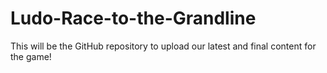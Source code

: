 # Ludo-Race-to-the-Grandline
 This will be the GitHub repository to upload our latest and final content for the game!
